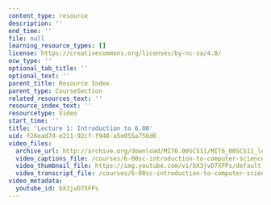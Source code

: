 ```yaml
---
content_type: resource
description: ''
end_time: ''
file: null
learning_resource_types: []
license: https://creativecommons.org/licenses/by-nc-sa/4.0/
ocw_type: ''
optional_tab_title: ''
optional_text: ''
parent_title: Resource Index
parent_type: CourseSection
related_resources_text: ''
resource_index_text: ''
resourcetype: Video
start_time: ''
title: 'Lecture 1: Introduction to 6.00'
uid: f26ead7d-e211-92cf-f948-a5e055a756d6
video_files:
  archive_url: http://archive.org/download/MIT6.00SCS11/MIT6_00SCS11_lec01_300k.mp4
  video_captions_file: /courses/6-00sc-introduction-to-computer-science-and-programming-spring-2011/8b2b3fc715ff5cf7833f9da1e8b3d58c_bX3jvD7XFPs.vtt
  video_thumbnail_file: https://img.youtube.com/vi/bX3jvD7XFPs/default.jpg
  video_transcript_file: /courses/6-00sc-introduction-to-computer-science-and-programming-spring-2011/899bd3937e2ccfbc258e4d4c4bd438bc_bX3jvD7XFPs.pdf
video_metadata:
  youtube_id: bX3jvD7XFPs
---
```

